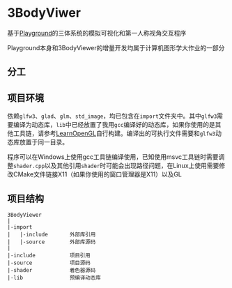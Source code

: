 # 3BodyViwer

基于[Playground](https://gitee.com/mrcer/playground)的三体系统的模拟可视化和第一人称视角交互程序

Playground本身和3BodyViewer的增量开发均属于计算机图形学大作业的一部分

## 分工

## 项目环境

依赖`glfw3`、`glad`、`glm`、`std_image`，均已包含在`import`文件夹中。其中`glfw3`需要编译为动态库，`lib`中已经放置了我用`gcc`编译好的动态库，如果你使用的是其他工具链，请参考[LearnOpenGL](https://learnopengl-cn.github.io/01%20Getting%20started/02%20Creating%20a%20window/)自行构建。编译出的可执行文件需要和`glfw3`动态库放置于同一目录。

程序可以在Windows上使用gcc工具链编译使用，已知使用msvc工具链时需要调整`shader.cpp`以及其他引用`shader`时可能会出现路径问题，在Linux上使用需要修改CMake文件链接X11（如果你使用的窗口管理器是X11）以及GL

## 项目结构

```
3BodyViewer
|
|-import
|   |-include       外部库引用
|   |-source        外部库源码
|
|-include           项目引用
|-source            项目源码
|-shader            着色器源码
|-lib               预编译动态库
```